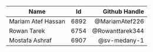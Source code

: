 | Name               | Id      | Github Handle    |
| ------------------ |:-------:| ----------------:|
| Mariam Atef Hassan | 6892    | @MariamAtef226   |
| Rowan Tarek        | 6754    | @Rowanttarek344  |
| Mostafa Ashraf     | 6907    | @sv-medany-1     |
